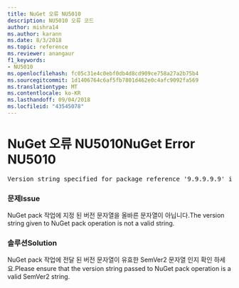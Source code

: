 ```yaml
---
title: NuGet 오류 NU5010
description: NU5010 오류 코드
author: mishra14
ms.author: karann
ms.date: 8/3/2018
ms.topic: reference
ms.reviewer: anangaur
f1_keywords:
- NU5010
ms.openlocfilehash: fc05c31e4c0ebf0db4d8cd909ce758a27a2b75b4
ms.sourcegitcommit: 1d1406764c6af5fb7801d462e0c4afc9092fa569
ms.translationtype: MT
ms.contentlocale: ko-KR
ms.lasthandoff: 09/04/2018
ms.locfileid: "43545078"
---
```

# <a name="nuget-error-nu5010"></a><span data-ttu-id="29af8-103">NuGet 오류 NU5010</span><span class="sxs-lookup"><span data-stu-id="29af8-103">NuGet Error NU5010</span></span>
<pre>Version string specified for package reference '9.9.9.9.9' is invalid.</pre>

### <a name="issue"></a><span data-ttu-id="29af8-104">문제</span><span class="sxs-lookup"><span data-stu-id="29af8-104">Issue</span></span>

<span data-ttu-id="29af8-105">NuGet pack 작업에 지정 된 버전 문자열을 올바른 문자열이 아닙니다.</span><span class="sxs-lookup"><span data-stu-id="29af8-105">The version string given to NuGet pack operation is not a valid string.</span></span>


### <a name="solution"></a><span data-ttu-id="29af8-106">솔루션</span><span class="sxs-lookup"><span data-stu-id="29af8-106">Solution</span></span>

<span data-ttu-id="29af8-107">NuGet pack 작업에 전달 된 버전 문자열이 유효한 SemVer2 문자열 인지 확인 하세요.</span><span class="sxs-lookup"><span data-stu-id="29af8-107">Please ensure that the version string passed to NuGet pack operation is a valid SemVer2 string.</span></span>


